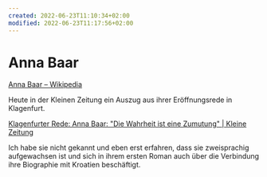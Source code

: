 ```yaml
---
created: 2022-06-23T11:10:34+02:00
modified: 2022-06-23T11:17:56+02:00
---
```


# Anna Baar

[Anna Baar – Wikipedia](https://de.m.wikipedia.org/wiki/Anna_Baar )

Heute in der Kleinen Zeitung ein Auszug aus ihrer Eröffnungsrede in Klagenfurt. 

[Klagenfurter Rede: Anna Baar: "Die Wahrheit ist eine Zumutung" | Kleine Zeitung](https://www.kleinezeitung.at/kultur/6155034/Klagenfurter-Rede_Anna-Baar_Die-Wahrheit-ist-eine-Zumutung )

Ich habe sie nicht gekannt und eben erst erfahren, dass sie zweisprachig aufgewachsen ist und sich in ihrem ersten Roman auch über die Verbindung ihre Biographie mit Kroatien beschäftigt.
